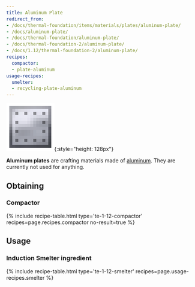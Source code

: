 ```yaml
---
title: Aluminum Plate
redirect_from:
- /docs/thermal-foundation/items/materials/plates/aluminum-plate/
- /docs/aluminum-plate/
- /docs/thermal-foundation/aluminum-plate/
- /docs/thermal-foundation-2/aluminum-plate/
- /docs/1.12/thermal-foundation-2/aluminum-plate/
recipes:
  compactor:
  - plate-aluminum
usage-recipes:
  smelter:
  - recycling-plate-aluminum
---
```


![Aluminum plate](/assets/images/thermal-foundation-2/plate-aluminum.png){:style="height: 128px"}


**Aluminum plates** are crafting materials made of
[aluminum](../aluminum-ingot/). They are currently not used for anything.


Obtaining
---------

### Compactor
{% include recipe-table.html type='te-1-12-compactor' recipes=page.recipes.compactor no-result=true %}


Usage
-----

### Induction Smelter ingredient
{% include recipe-table.html type='te-1-12-smelter' recipes=page.usage-recipes.smelter %}
